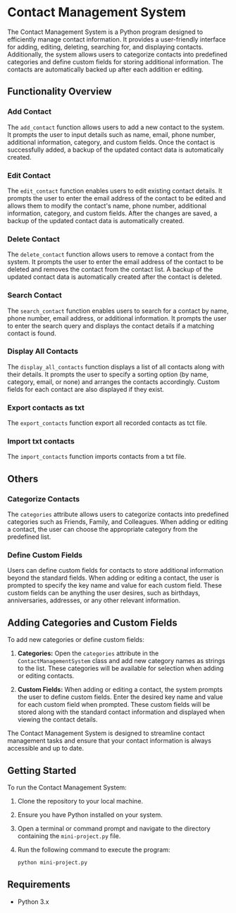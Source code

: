 # Contact Management System

The Contact Management System is a Python program designed to efficiently manage contact information. It provides a user-friendly interface for adding, editing, deleting, searching for, and displaying contacts. Additionally, the system allows users to categorize contacts into predefined categories and define custom fields for storing additional information. The contacts are automatically backed up after each addition er editing.

## Functionality Overview

### Add Contact

The `add_contact` function allows users to add a new contact to the system. It prompts the user to input details such as name, email, phone number, additional information, category, and custom fields. Once the contact is successfully added, a backup of the updated contact data is automatically created.

### Edit Contact

The `edit_contact` function enables users to edit existing contact details. It prompts the user to enter the email address of the contact to be edited and allows them to modify the contact's name, phone number, additional information, category, and custom fields. After the changes are saved, a backup of the updated contact data is automatically created.

### Delete Contact

The `delete_contact` function allows users to remove a contact from the system. It prompts the user to enter the email address of the contact to be deleted and removes the contact from the contact list. A backup of the updated contact data is automatically created after the contact is deleted.

### Search Contact

The `search_contact` function enables users to search for a contact by name, phone number, email address, or additional information. It prompts the user to enter the search query and displays the contact details if a matching contact is found.

### Display All Contacts

The `display_all_contacts` function displays a list of all contacts along with their details. It prompts the user to specify a sorting option (by name, category, email, or none) and arranges the contacts accordingly. Custom fields for each contact are also displayed if they exist.

### Export contacts as txt

The `export_contacts` function export all recorded contacts as tct file.

### Import txt contacts

The `import_contacts` function imports contacts from a txt file.

## Others

### Categorize Contacts

The `categories` attribute allows users to categorize contacts into predefined categories such as Friends, Family, and Colleagues. When adding or editing a contact, the user can choose the appropriate category from the predefined list.

### Define Custom Fields

Users can define custom fields for contacts to store additional information beyond the standard fields. When adding or editing a contact, the user is prompted to specify the key name and value for each custom field. These custom fields can be anything the user desires, such as birthdays, anniversaries, addresses, or any other relevant information.

## Adding Categories and Custom Fields

To add new categories or define custom fields:

1. **Categories:** Open the `categories` attribute in the `ContactManagementSystem` class and add new category names as strings to the list. These categories will be available for selection when adding or editing contacts.

2. **Custom Fields:** When adding or editing a contact, the system prompts the user to define custom fields. Enter the desired key name and value for each custom field when prompted. These custom fields will be stored along with the standard contact information and displayed when viewing the contact details.

The Contact Management System is designed to streamline contact management tasks and ensure that your contact information is always accessible and up to date.

## Getting Started

To run the Contact Management System:

1. Clone the repository to your local machine.
2. Ensure you have Python installed on your system.
3. Open a terminal or command prompt and navigate to the directory containing the `mini-project.py` file.
4. Run the following command to execute the program:

   ```bash
   python mini-project.py
   ```

## Requirements

- Python 3.x
